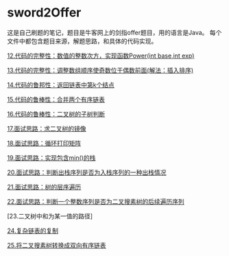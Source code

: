 # sword2Offer
这是自己刷题的笔记，题目是牛客网上的剑指offer题目，用的语言是Java。
每个文件中都包含题目来源，解题思路，和具体的代码实现。

[12.代码的完整性：数值的整数次方，实现函数Power(int base,int exp)](https://github.com/JessonKang/sword2Offer/blob/master/Power.java)

[13.代码的完整性：调整数组顺序使奇数位于偶数前面(解法：插入排序)](https://github.com/JessonKang/sword2Offer/blob/master/reOrderArray.java)

[14.代码的鲁邦性：返回链表中第k个结点](https://github.com/JessonKang/sword2Offer/blob/master/FindKthToTail.java)

[15.代码的鲁棒性：合并两个有序链表](https://github.com/JessonKang/sword2Offer/blob/master/MergeList.java)

[16.代码的鲁棒性：二叉树的子树判断](https://github.com/JessonKang/sword2Offer/blob/master/HasSubtree.java)

[17.面试思路：求二叉树的镜像](https://github.com/JessonKang/sword2Offer/commit/d55a28c47d920e839f5044e29ebe58408ea3a077)

[18.面试思路：循环打印矩阵](https://github.com/JessonKang/sword2Offer/blob/master/PrintMatrix.java)

[19.面试思路：实现包含min()的栈](https://github.com/JessonKang/sword2Offer/commit/277d89d2105ee59ab9e28d83ed20dad809cf2a21)

[20.面试思路：判断出栈序列是否为入栈序列的一种出栈情况](https://github.com/JessonKang/sword2Offer/blob/master/StackPushAndPop.java)

[21.面试思路：树的层序遍历](https://github.com/JessonKang/sword2Offer/blob/master/PrintFromTopToBottom.java)

[22.面试思路：判断一个整数序列是否为二叉搜素树的后续遍历序列](https://github.com/JessonKang/sword2Offer/blob/master/VerifySequenceOfBST.java)

[23.二叉树中和为某一值的路径]

[24.复杂链表的复制](https://github.com/JessonKang/sword2Offer/commit/5ae285ba86515aee6e4e427351ce51a11f97cea2)

[25.将二叉搜素树转换成双向有序链表](https://github.com/JessonKang/sword2Offer/blob/master/BST2DoubleList.java)
